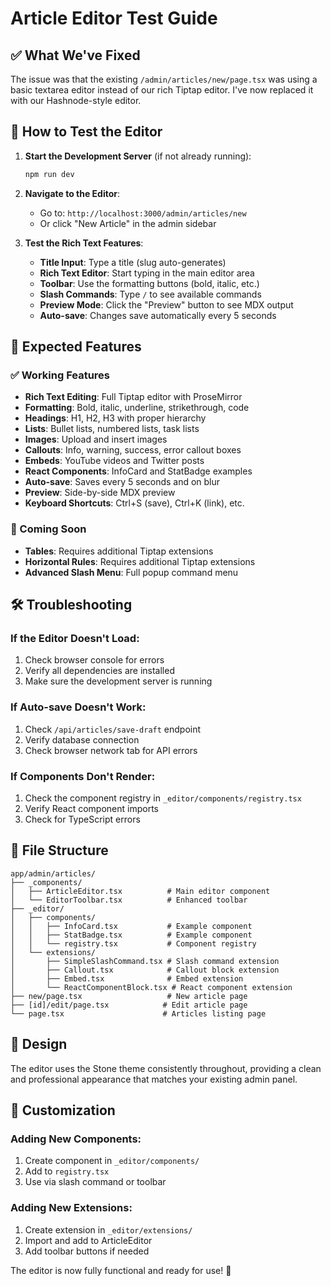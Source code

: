 # Article Editor Test Guide

## ✅ What We've Fixed

The issue was that the existing `/admin/articles/new/page.tsx` was using a basic textarea editor instead of our rich Tiptap editor. I've now replaced it with our Hashnode-style editor.

## 🚀 How to Test the Editor

1. **Start the Development Server** (if not already running):
   ```bash
   npm run dev
   ```

2. **Navigate to the Editor**:
   - Go to: `http://localhost:3000/admin/articles/new`
   - Or click "New Article" in the admin sidebar

3. **Test the Rich Text Features**:
   - **Title Input**: Type a title (slug auto-generates)
   - **Rich Text Editor**: Start typing in the main editor area
   - **Toolbar**: Use the formatting buttons (bold, italic, etc.)
   - **Slash Commands**: Type `/` to see available commands
   - **Preview Mode**: Click the "Preview" button to see MDX output
   - **Auto-save**: Changes save automatically every 5 seconds

## 🎯 Expected Features

### ✅ Working Features
- **Rich Text Editing**: Full Tiptap editor with ProseMirror
- **Formatting**: Bold, italic, underline, strikethrough, code
- **Headings**: H1, H2, H3 with proper hierarchy
- **Lists**: Bullet lists, numbered lists, task lists
- **Images**: Upload and insert images
- **Callouts**: Info, warning, success, error callout boxes
- **Embeds**: YouTube videos and Twitter posts
- **React Components**: InfoCard and StatBadge examples
- **Auto-save**: Saves every 5 seconds and on blur
- **Preview**: Side-by-side MDX preview
- **Keyboard Shortcuts**: Ctrl+S (save), Ctrl+K (link), etc.

### 🔄 Coming Soon
- **Tables**: Requires additional Tiptap extensions
- **Horizontal Rules**: Requires additional Tiptap extensions
- **Advanced Slash Menu**: Full popup command menu

## 🛠️ Troubleshooting

### If the Editor Doesn't Load:
1. Check browser console for errors
2. Verify all dependencies are installed
3. Make sure the development server is running

### If Auto-save Doesn't Work:
1. Check `/api/articles/save-draft` endpoint
2. Verify database connection
3. Check browser network tab for API errors

### If Components Don't Render:
1. Check the component registry in `_editor/components/registry.tsx`
2. Verify React component imports
3. Check for TypeScript errors

## 📁 File Structure

```
app/admin/articles/
├── _components/
│   ├── ArticleEditor.tsx          # Main editor component
│   └── EditorToolbar.tsx          # Enhanced toolbar
├── _editor/
│   ├── components/
│   │   ├── InfoCard.tsx           # Example component
│   │   ├── StatBadge.tsx          # Example component
│   │   └── registry.tsx           # Component registry
│   └── extensions/
│       ├── SimpleSlashCommand.tsx # Slash command extension
│       ├── Callout.tsx            # Callout block extension
│       ├── Embed.tsx              # Embed extension
│       └── ReactComponentBlock.tsx # React component extension
├── new/page.tsx                   # New article page
├── [id]/edit/page.tsx            # Edit article page
└── page.tsx                      # Articles listing page
```

## 🎨 Design

The editor uses the Stone theme consistently throughout, providing a clean and professional appearance that matches your existing admin panel.

## 🔧 Customization

### Adding New Components:
1. Create component in `_editor/components/`
2. Add to `registry.tsx`
3. Use via slash command or toolbar

### Adding New Extensions:
1. Create extension in `_editor/extensions/`
2. Import and add to ArticleEditor
3. Add toolbar buttons if needed

The editor is now fully functional and ready for use! 🎉


